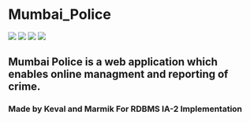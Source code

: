 # Mumbai_Police


[![](https://img.shields.io/badge/Made%20With-Leaflet-228B22?style=for-the-badge&logo=Leaflet)](https://www.tensorflow.org "Tensorflow")
[![](https://img.shields.io/badge/Made_with-Django-red?style=for-the-badge&logo=Django)](https://keras.io "Keras")
[![](https://img.shields.io/badge/Made%20With-Python-informational?style=for-the-badge&logo=Python)](https://www.python.org "Python")
[![](https://img.shields.io/badge/%E2%86%91_Deploy_to-Heroku-7056bf.svg?style=for-the-badge)](https://mumbaipolice.herokuapp.com/)


## Mumbai Police is a web application which enables online managment and reporting of crime.

### Made by Keval and Marmik For RDBMS IA-2 Implementation
